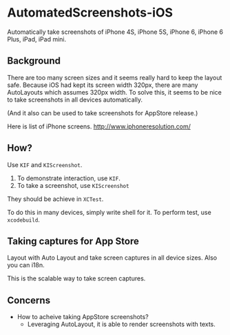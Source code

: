 AutomatedScreenshots-iOS
========================

Automatically take screenshots of iPhone 4S, iPhone 5S, iPhone 6, iPhone 6 Plus, iPad, iPad mini.

Background
---

There are too many screen sizes and it seems really hard to keep the layout safe.
Because iOS had kept its screen width 320px, there are many AutoLayouts which assumes 320px width.
To solve this, it seems to be nice to take screenshots in all devices automatically.

(And it also can be used to take screenshots for AppStore release.)

Here is list of iPhone screens. http://www.iphoneresolution.com/

How?
---

Use `KIF` and `KIScreenshot`.

1. To demonstrate interaction, use `KIF`.
2. To take a screenshot, use `KIScreenshot`

They should be achieve in `XCTest`.

To do this in many devices, simply write shell for it. To perform test, use `xcodebuild`.

Taking captures for App Store
---

Layout with Auto Layout and take screen captures in all device sizes.
Also you can i18n.

This is the scalable way to take screen captures.

Concerns
---

- How to acheive taking AppStore screenshots?
  * Leveraging AutoLayout, it is able to render screenshots with texts.

